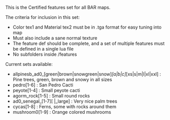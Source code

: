 This is the Certified features set for all BAR maps.

The criteria for inclusion in this set:

- Color tex1 and Material tex2 must be in .tga format for easy tuning into map
- Must also include a sane normal texture
- The feature def should be complete, and a set of multiple features must be defined in a single lua file
- No subfolders inside /features

Current sets available:

- allpinesb_ad0_[green|brown|snowgreen|snow]_[a|b|c]_[xs|s|m|l|xl|xxl] : Pine trees, green, brown and snowy in all sizes
- pedro[1-6] : San Pedro Cacti
- peyote[1-4] : Small peyote cacti
- agorm_rock[1-5] : Small round rocks
- ad0_senegal_[1-7][ |_large] : Very nice palm trees
- cycas[1-8] : Ferns, some with rocks around them
- mushroom0[1-9] : Orange colored mushrooms
